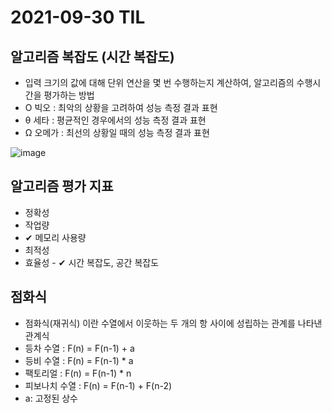 # 2021-09-30 TIL

## 알고리즘 복잡도 (시간 복잡도)
* 입력 크기의 값에 대해 단위 연산을 몇 번 수행하는지 계산하여, 알고리즘의 수행시간을 평가하는 방법
* O 빅오 : 최악의 상황을 고려하여 성능 측정 결과 표현
* θ 세타 : 평균적인 경우에서의 성능 측정 결과 표현
* Ω 오메가 : 최선의 상황일 때의 성능 측정 결과 표현

![image](https://user-images.githubusercontent.com/58898466/135438669-bf2de31c-b65c-48db-9c84-519cb165ba96.png)


## 알고리즘 평가 지표
* 정확성
* 작업량     
* ✔ 메모리 사용량
* 최적성
* 효율성 - ✔ 시간 복잡도, 공간 복잡도

## 점화식
* 점화식(재귀식) 이란 수열에서 이웃하는 두 개의 항 사이에 성립하는 관계를 나타낸 관계식
* 등차 수열 : F(n) = F(n-1) + a
* 등비 수열 : F(n) = F(n-1) * a
* 팩토리얼 : F(n) = F(n-1) * n
* 피보나치 수열 : F(n) = F(n-1) + F(n-2)
* a: 고정된 상수

